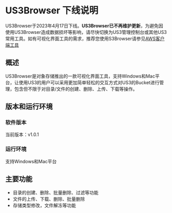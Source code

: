 # US3Browser 下线说明

US3Browser于2023年4月17日下线。**US3Browser已不再维护更新**，为避免因使用US3Browser造成数据损坏等影响，请尽快切换为US3管理控制台或其他US3常用工具。如有可视化界面工具的需求，推荐您使用S3Browser请参见[AWS客户端工具](https://docs.ucloud.cn/ufile/s3/s3_application?id=%e6%96%87%e4%bb%b6%e6%b5%8f%e8%a7%88%e5%99%a8%e5%b7%a5%e5%85%b7)

## 概述

US3Browser是对象存储推出的一款可视化界面工具，支持Windows和Mac平台，让使用US3的用户可以采用更加简单轻松的交互方式对US3的Bucket进行管理，包含但不限于对目录/文件的创建、删除、上传、下载等操作。

## 版本和运行环境

### 软件版本

当前版本：v1.0.1

### 运行环境

支持Windows和Mac平台

## 主要功能

* 目录的创建、删除、批量删除、过滤等功能
* 文件的上传、下载、删除、批量删除
* 存储类型修改，文件解冻等功能


